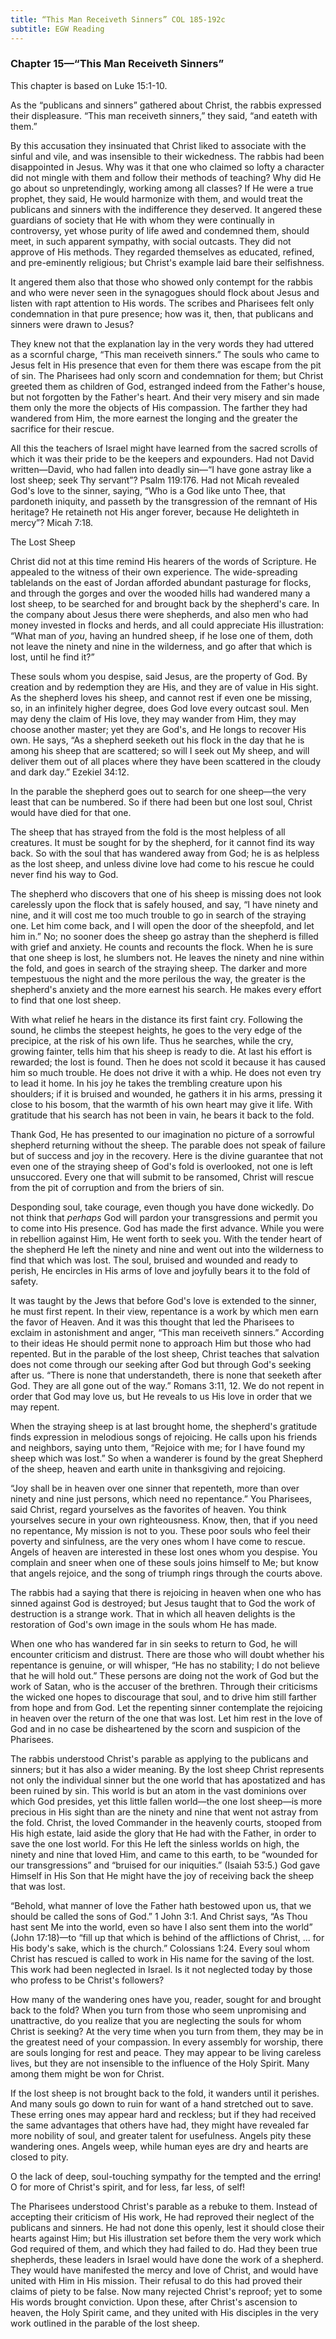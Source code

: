 ```yaml
---
title: “This Man Receiveth Sinners” COL 185-192c
subtitle: EGW Reading
---
```


### Chapter 15—“This Man Receiveth Sinners”

This chapter is based on Luke 15:1-10.

As the “publicans and sinners” gathered about Christ, the rabbis expressed their displeasure. “This man receiveth sinners,” they said, “and eateth with them.”

By this accusation they insinuated that Christ liked to associate with the sinful and vile, and was insensible to their wickedness. The rabbis had been disappointed in Jesus. Why was it that one who claimed so lofty a character did not mingle with them and follow their methods of teaching? Why did He go about so unpretendingly, working among all classes? If He were a true prophet, they said, He would harmonize with them, and would treat the publicans and sinners with the indifference they deserved. It angered these guardians of society that He with whom they were continually in controversy, yet whose purity of life awed and condemned them, should meet, in such apparent sympathy, with social outcasts. They did not approve of His methods. They regarded themselves as educated, refined, and pre-eminently religious; but Christ's example laid bare their selfishness.

It angered them also that those who showed only contempt for the rabbis and who were never seen in the synagogues should flock about Jesus and listen with rapt attention to His words. The scribes and Pharisees felt only condemnation in that pure presence; how was it, then, that publicans and sinners were drawn to Jesus?

They knew not that the explanation lay in the very words they had uttered as a scornful charge, “This man receiveth sinners.” The souls who came to Jesus felt in His presence that even for them there was escape from the pit of sin. The Pharisees had only scorn and condemnation for them; but Christ greeted them as children of God, estranged indeed from the Father's house, but not forgotten by the Father's heart. And their very misery and sin made them only the more the objects of His compassion. The farther they had wandered from Him, the more earnest the longing and the greater the sacrifice for their rescue.

All this the teachers of Israel might have learned from the sacred scrolls of which it was their pride to be the keepers and expounders. Had not David written—David, who had fallen into deadly sin—“I have gone astray like a lost sheep; seek Thy servant”? Psalm 119:176. Had not Micah revealed God's love to the sinner, saying, “Who is a God like unto Thee, that pardoneth iniquity, and passeth by the transgression of the remnant of His heritage? He retaineth not His anger forever, because He delighteth in mercy”? Micah 7:18.

The Lost Sheep

Christ did not at this time remind His hearers of the words of Scripture. He appealed to the witness of their own experience. The wide-spreading tablelands on the east of Jordan afforded abundant pasturage for flocks, and through the gorges and over the wooded hills had wandered many a lost sheep, to be searched for and brought back by the shepherd's care. In the company about Jesus there were shepherds, and also men who had money invested in flocks and herds, and all could appreciate His illustration: “What man of _you_, having an hundred sheep, if he lose one of them, doth not leave the ninety and nine in the wilderness, and go after that which is lost, until he find it?”

These souls whom you despise, said Jesus, are the property of God. By creation and by redemption they are His, and they are of value in His sight. As the shepherd loves his sheep, and cannot rest if even one be missing, so, in an infinitely higher degree, does God love every outcast soul. Men may deny the claim of His love, they may wander from Him, they may choose another master; yet they are God's, and He longs to recover His own. He says, “As a shepherd seeketh out his flock in the day that he is among his sheep that are scattered; so will I seek out My sheep, and will deliver them out of all places where they have been scattered in the cloudy and dark day.” Ezekiel 34:12.

In the parable the shepherd goes out to search for one sheep—the very least that can be numbered. So if there had been but one lost soul, Christ would have died for that one.

The sheep that has strayed from the fold is the most helpless of all creatures. It must be sought for by the shepherd, for it cannot find its way back. So with the soul that has wandered away from God; he is as helpless as the lost sheep, and unless divine love had come to his rescue he could never find his way to God.

The shepherd who discovers that one of his sheep is missing does not look carelessly upon the flock that is safely housed, and say, “I have ninety and nine, and it will cost me too much trouble to go in search of the straying one. Let him come back, and I will open the door of the sheepfold, and let him in.” No; no sooner does the sheep go astray than the shepherd is filled with grief and anxiety. He counts and recounts the flock. When he is sure that one sheep is lost, he slumbers not. He leaves the ninety and nine within the fold, and goes in search of the straying sheep. The darker and more tempestuous the night and the more perilous the way, the greater is the shepherd's anxiety and the more earnest his search. He makes every effort to find that one lost sheep.

With what relief he hears in the distance its first faint cry. Following the sound, he climbs the steepest heights, he goes to the very edge of the precipice, at the risk of his own life. Thus he searches, while the cry, growing fainter, tells him that his sheep is ready to die. At last his effort is rewarded; the lost is found. Then he does not scold it because it has caused him so much trouble. He does not drive it with a whip. He does not even try to lead it home. In his joy he takes the trembling creature upon his shoulders; if it is bruised and wounded, he gathers it in his arms, pressing it close to his bosom, that the warmth of his own heart may give it life. With gratitude that his search has not been in vain, he bears it back to the fold.

Thank God, He has presented to our imagination no picture of a sorrowful shepherd returning without the sheep. The parable does not speak of failure but of success and joy in the recovery. Here is the divine guarantee that not even one of the straying sheep of God's fold is overlooked, not one is left unsuccored. Every one that will submit to be ransomed, Christ will rescue from the pit of corruption and from the briers of sin.

Desponding soul, take courage, even though you have done wickedly. Do not think that _perhaps_ God will pardon your transgressions and permit you to come into His presence. God has made the first advance. While you were in rebellion against Him, He went forth to seek you. With the tender heart of the shepherd He left the ninety and nine and went out into the wilderness to find that which was lost. The soul, bruised and wounded and ready to perish, He encircles in His arms of love and joyfully bears it to the fold of safety.

It was taught by the Jews that before God's love is extended to the sinner, he must first repent. In their view, repentance is a work by which men earn the favor of Heaven. And it was this thought that led the Pharisees to exclaim in astonishment and anger, “This man receiveth sinners.” According to their ideas He should permit none to approach Him but those who had repented. But in the parable of the lost sheep, Christ teaches that salvation does not come through our seeking after God but through God's seeking after us. “There is none that understandeth, there is none that seeketh after God. They are all gone out of the way.” Romans 3:11, 12. We do not repent in order that God may love us, but He reveals to us His love in order that we may repent.

When the straying sheep is at last brought home, the shepherd's gratitude finds expression in melodious songs of rejoicing. He calls upon his friends and neighbors, saying unto them, “Rejoice with me; for I have found my sheep which was lost.” So when a wanderer is found by the great Shepherd of the sheep, heaven and earth unite in thanksgiving and rejoicing.

“Joy shall be in heaven over one sinner that repenteth, more than over ninety and nine just persons, which need no repentance.” You Pharisees, said Christ, regard yourselves as the favorites of heaven. You think yourselves secure in your own righteousness. Know, then, that if you need no repentance, My mission is not to you. These poor souls who feel their poverty and sinfulness, are the very ones whom I have come to rescue. Angels of heaven are interested in these lost ones whom you despise. You complain and sneer when one of these souls joins himself to Me; but know that angels rejoice, and the song of triumph rings through the courts above.

The rabbis had a saying that there is rejoicing in heaven when one who has sinned against God is destroyed; but Jesus taught that to God the work of destruction is a strange work. That in which all heaven delights is the restoration of God's own image in the souls whom He has made.

When one who has wandered far in sin seeks to return to God, he will encounter criticism and distrust. There are those who will doubt whether his repentance is genuine, or will whisper, “He has no stability; I do not believe that he will hold out.” These persons are doing not the work of God but the work of Satan, who is the accuser of the brethren. Through their criticisms the wicked one hopes to discourage that soul, and to drive him still farther from hope and from God. Let the repenting sinner contemplate the rejoicing in heaven over the return of the one that was lost. Let him rest in the love of God and in no case be disheartened by the scorn and suspicion of the Pharisees.

The rabbis understood Christ's parable as applying to the publicans and sinners; but it has also a wider meaning. By the lost sheep Christ represents not only the individual sinner but the one world that has apostatized and has been ruined by sin. This world is but an atom in the vast dominions over which God presides, yet this little fallen world—the one lost sheep—is more precious in His sight than are the ninety and nine that went not astray from the fold. Christ, the loved Commander in the heavenly courts, stooped from His high estate, laid aside the glory that He had with the Father, in order to save the one lost world. For this He left the sinless worlds on high, the ninety and nine that loved Him, and came to this earth, to be “wounded for our transgressions” and “bruised for our iniquities.” (Isaiah 53:5.) God gave Himself in His Son that He might have the joy of receiving back the sheep that was lost.

“Behold, what manner of love the Father hath bestowed upon us, that we should be called the sons of God.” 1 John 3:1. And Christ says, “As Thou hast sent Me into the world, even so have I also sent them into the world” (John 17:18)—to “fill up that which is behind of the afflictions of Christ, ... for His body's sake, which is the church.” Colossians 1:24. Every soul whom Christ has rescued is called to work in His name for the saving of the lost. This work had been neglected in Israel. Is it not neglected today by those who profess to be Christ's followers?

How many of the wandering ones have you, reader, sought for and brought back to the fold? When you turn from those who seem unpromising and unattractive, do you realize that you are neglecting the souls for whom Christ is seeking? At the very time when you turn from them, they may be in the greatest need of your compassion. In every assembly for worship, there are souls longing for rest and peace. They may appear to be living careless lives, but they are not insensible to the influence of the Holy Spirit. Many among them might be won for Christ.

If the lost sheep is not brought back to the fold, it wanders until it perishes. And many souls go down to ruin for want of a hand stretched out to save. These erring ones may appear hard and reckless; but if they had received the same advantages that others have had, they might have revealed far more nobility of soul, and greater talent for usefulness. Angels pity these wandering ones. Angels weep, while human eyes are dry and hearts are closed to pity.

O the lack of deep, soul-touching sympathy for the tempted and the erring! O for more of Christ's spirit, and for less, far less, of self!

The Pharisees understood Christ's parable as a rebuke to them. Instead of accepting their criticism of His work, He had reproved their neglect of the publicans and sinners. He had not done this openly, lest it should close their hearts against Him; but His illustration set before them the very work which God required of them, and which they had failed to do. Had they been true shepherds, these leaders in Israel would have done the work of a shepherd. They would have manifested the mercy and love of Christ, and would have united with Him in His mission. Their refusal to do this had proved their claims of piety to be false. Now many rejected Christ's reproof; yet to some His words brought conviction. Upon these, after Christ's ascension to heaven, the Holy Spirit came, and they united with His disciples in the very work outlined in the parable of the lost sheep.
